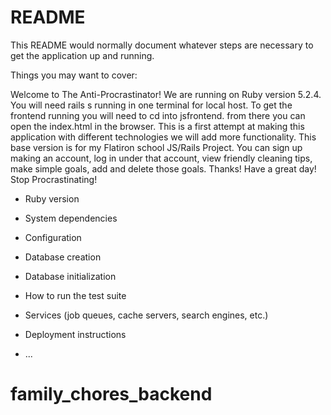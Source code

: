 # README

This README would normally document whatever steps are necessary to get the
application up and running.

Things you may want to cover:

Welcome to The Anti-Procrastinator!
We are running on Ruby version 5.2.4.
You will need rails s running in one terminal for local host.
To get the frontend running you will need to cd into jsfrontend.
from there you can open the index.html in the browser.
This is a first attempt at making this application with different technologies we will add more functionality.
This base version is for my Flatiron school JS/Rails Project.
You can sign up making an account, log in under that account, view friendly cleaning tips, make simple goals, add and delete those goals.
Thanks! Have a great day! Stop Procrastinating!
* Ruby version

* System dependencies

* Configuration

* Database creation

* Database initialization

* How to run the test suite

* Services (job queues, cache servers, search engines, etc.)

* Deployment instructions

* ...
# family_chores_backend
